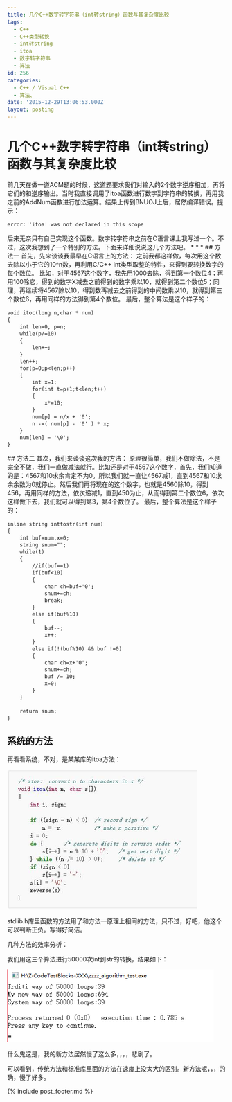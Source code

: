 ```yaml
---
title: 几个C++数字转字符串（int转string）函数与其复杂度比较
tags:
  - C++
  - C++类型转换
  - int转string
  - itoa
  - 数字转字符串
  - 算法
id: 256
categories:
  - C++ / Visual C++
  - 算法、
date: '2015-12-29T13:06:53.000Z'
layout: posting
---
```


# 几个C++数字转字符串（int转string）函数与其复杂度比较

前几天在做一道ACM题的时候，这道题要求我们对输入的2个数字逆序相加，再将它们的和逆序输出。当时我直接调用了itoa函数进行数字到字符串的转换，再用我之前的AddNum函数进行加法运算。结果上传到BNUOJ上后，居然编译错误。提示：

```text
error: 'itoa' was not declared in this scope
```

 后来无奈只有自己实现这个函数。数字转字符串之前在C语言课上我写过一个。不过，这次我想到了一个特别的方法。下面来详细说说这几个方法吧。 * * *   \#\# 方法一 首先，先来谈谈我最早在C语言上的方法： 之前我都这样做，每次用这个数去除以小于它的10^n数，再利用C/C++ int类型取整的特性，来得到要转换数字的每个数位。 比如，对于4567这个数字，我先用1000去除，得到第一个数位4；再用100除它，得到的数字X减去之前得到的数字乘以10，就得到第二个数位5；同理，再继续将4567除以10，得到数再减去之前得到的中间数乘以10，就得到第三个数位6，再用同样的方法得到第4个数位。 最后，整个算法是这个样子的：

```text
void itoc(long n,char * num)
{
    int len=0, p=n;
    while(p/=10)
    {
        len++;
    }
    len++;
    for(p=0;p<len;p++)
    {
        int x=1;
        for(int t=p+1;t<len;t++)
        {
            x*=10;
        }
        num[p] = n/x + '0';
        n -=( num[p] - '0' ) * x;
    }
    num[len] = '\0';
}
```

   \#\# 方法二 其次，我们来谈谈这次我的方法： 原理很简单，我们不做除法，不是完全不做，我们一直做减法就行。比如还是对于4567这个数字，首先，我们知道的是：4567和10求余肯定不为0。所以我们就一直让4567减1，直到4567和10求余余数为0就停止。然后我们再将现在的这个数字，也就是4560除10，得到456，再用同样的方法，依次递减1，直到450为止，从而得到第二个数位6，依次这样做下去，我们就可以得到第3，第4个数位了。 最后，整个算法是这个样子的：

```text
inline string inttostr(int num)
{
    int buf=num,x=0;
    string snum="";
    while(1)
    {
        //if(buf==1)
        if(buf<10)
        {
            char ch=buf+'0';
            snum+=ch;
            break;
        }
        else if(buf%10)
        {
            buf--;
            x++;
        }
        else if(!(buf%10) && buf !=0)
        {
            char ch=x+'0';
            snum+=ch;
            buf /= 10;
            x=0;
        }
    }

    return snum;
}
```

## 系统的方法

再看看系统，不对，是某某库的itoa方法：

[![itoa_1](https://raw.githubusercontent.com/ankanch/blog/master/images/wp-content/uploads/2015/12/itoa_1.jpg)](https://raw.githubusercontent.com/ankanch/blog/master/images/wp-content/uploads/2015/12/itoa_1.jpg)

stdlib.h库里函数的方法用了和方法一原理上相同的方法，只不过，好吧，他这个可以判断正负。写得好简洁。

几种方法的效率分析：

我们用这三个算法进行50000次int到str的转换，结果如下：

[![inttostr](https://raw.githubusercontent.com/ankanch/blog/master/images/wp-content/uploads/2015/12/inttostr.png)](https://raw.githubusercontent.com/ankanch/blog/master/images/wp-content/uploads/2015/12/inttostr.png)

什么鬼这是，我的新方法居然慢了这么多，，，，悲剧了。

可以看到，传统方法和标准库里面的方法在速度上没太大的区别。新方法呢，，，的确，慢了好多。



{% include post_footer.md %}